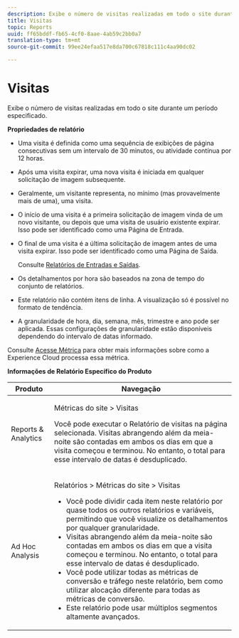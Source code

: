 ```yaml
---
description: Exibe o número de visitas realizadas em todo o site durante um período especificado.
title: Visitas
topic: Reports
uuid: ff65bddf-fb65-4cf0-8aae-4ab59c2bb0a7
translation-type: tm+mt
source-git-commit: 99ee24efaa517e8da700c67818c111c4aa90dc02

---
```



# Visitas

Exibe o número de visitas realizadas em todo o site durante um período especificado.

**Propriedades de relatório**

* Uma visita é definida como uma sequência de exibições de página consecutivas sem um intervalo de 30 minutos, ou atividade contínua por 12 horas.
* Após uma visita expirar, uma nova visita é iniciada em qualquer solicitação de imagem subsequente.
* Geralmente, um visitante representa, no mínimo (mas provavelmente mais de uma), uma visita.
* O início de uma visita é a primeira solicitação de imagem vinda de um novo visitante, ou depois que uma visita de usuário existente expirar. Isso pode ser identificado como uma Página de Entrada.
* O final de uma visita é a última solicitação de imagem antes de uma visita expirar. Isso pode ser identificado como uma Página de Saída.

   Consulte [Relatórios de Entradas e Saídas](/help/components/c-variables/dimensionslist/reports-entries-exits.md).
* Os detalhamentos por hora são baseados na zona de tempo do conjunto de relatórios.
* Este relatório não contém itens de linha. A visualização só é possível no formato de tendência.
* A granularidade de hora, dia, semana, mês, trimestre e ano pode ser aplicada. Essas configurações de granularidade estão disponíveis dependendo do intervalo de datas informado.

Consulte [Acesse Métrica](/help/components/c-variables/c-metrics/metrics-visit.md) para obter mais informações sobre como a Experience Cloud processa essa métrica.

**Informações de Relatório Específico do Produto**

<table id="table_3138CA443CAC4F55838216E8B8786EE2"> 
 <thead> 
  <tr> 
   <th colname="col1" class="entry"> Produto </th> 
   <th colname="col2" class="entry"> Navegação </th> 
  </tr> 
 </thead>
 <tbody> 
  <tr> 
   <td colname="col1"> <p> Reports &amp; Analytics </p> </td> 
   <td colname="col2"> <p> <span class="uicontrol"> Métricas do site</span> &gt; <span class="uicontrol">Visitas</span> </p> <p>Você pode executar o <span class="wintitle">Relatório de visitas</span> na página selecionada. Visitas abrangendo além da meia-noite são contadas em ambos os dias em que a visita começou e terminou. No entanto, o total para esse intervalo de datas é desduplicado. </p> </td> 
  </tr> 
  <tr> 
   <td colname="col1"> <p> Ad Hoc Analysis </p> </td> 
   <td colname="col2"> <p> <span class="uicontrol"> Relatórios</span> &gt; <span class="uicontrol">Métricas do site</span> &gt; <span class="uicontrol">Visitas</span> </p> 
    <ul id="ul_73FEE02C129041D6A63F2DB07676960F"> 
     <li id="li_CC3BB22DE97941EB8032BE4421FFC173"> Você pode dividir cada item neste relatório por quase todos os outros relatórios e variáveis, permitindo que você visualize os detalhamentos por qualquer granularidade. </li> 
     <li id="li_D53D480D73264D47945C9E1202B7BD4F">Visitas abrangendo além da meia-noite são contadas em ambos os dias em que a visita começou e terminou. No entanto, o total para esse intervalo de datas é desduplicado. </li> 
     <li id="li_B8BCC584F95B407DB87F5EA57CC88F62">Você pode utilizar todas as métricas de conversão e tráfego neste relatório, bem como utilizar alocação diferente para todas as métricas de conversão. </li> 
     <li id="li_0F342D3DCFF44ABAB79BD0F9E7F43E1E">Este relatório pode usar múltiplos segmentos altamente avançados. </li> 
    </ul> </td> 
  </tr> 
 </tbody> 
</table>

